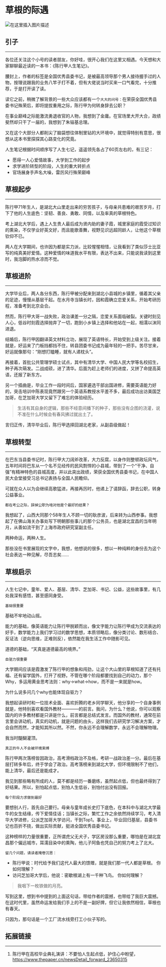 # 草根的际遇



![在这里插入图片描述](https://img-blog.csdnimg.cn/direct/a2d4138fd25c402bbb1a1be83f2743b8.jpeg)

## 引子

----

各位还关注这个小号的读者朋友，你好哇，很开心我们在这里又相遇。今天想和大家聊聊最近读的一本书：《陈行甲人生笔记》。

腰封上，作者的标签是全国优秀县委书记，是被最高领导那个男人接待握手过的人物，按理说跟我的业务八竿子打不着，但有大佬说当时买来一口气看完，十分推荐，于是打开读了读。

读它之前，稍微了解背景的一些大众应该都有一个`大大的问号：`在荣获全国优秀县委书记殊荣后，即将提拔重用之际，陈行甲为何转身辞去公职？

在事业巅峰之际能激流勇退收官的人物，我想到了金庸。在官场里大开大合，政绩斐然却只干了一届的，我想到了朱镕基总理。

又在这个大部分人都削尖了脑袋想往体制里钻的大环境中，就觉得特别有意思，很想从这本书里探探其心路变化的究竟。

人生笔记根据时间顺序写了人生七记，遥遥领先各占了60页左右的，有三记：

- 愿得一人心爱情故事，大学到工作的起步
- 求学进阶转型的阶段，人生的重大转折点
- 官场展身手声名大噪，雷厉风行殊荣巅峰

## 草根起步

----

陈行甲71年生人，是湖北大山里走出来的穷苦孩子，与母亲共患难的艰苦岁月，打下了他的人生底色：坚韧、善良、勇敢、同情，以及率真的草根特色。

考上湖北大学后，遇上人生贵人最后成为贤内助的妻子霞，城里家庭的霞受过知识的熏染，不仅学业好英文好，而且能歌善舞，视野见识远超同龄人，让他这个草根钦仰不已。

两人在大学期间，也许因为都是实力派，比较惺惺相惜，让我看到了类似莎士比亚写的纯真美好爱情。这种爱情的味道我水平有限，表达不出来，只能说我读到这里时，我泡脚的热水凉而不觉。

## 草根进阶

-----

大学毕业后，两人各分东西，陈行甲被分配来到湖北小县城的乡镇里，循着其父亲的足迹，慢慢从基层干起。在水月寺当镇长时，因和霞确立恋爱关系，开始考研历程，准备考到北京会合。

然而，陈行甲大哥一战失败，政治课差一分之隔，恋爱关系面临破裂。关键时刻见人心，低谷时刻霞选择抛弃了一切，跑到小乡镇上选择和他站在一起，相濡以沫同进退。

结婚后，陈行甲因翻译英文材料立功，展现了英语特长，开始受到上级关注。接着就是，好运来了门板挡都挡不住，转县团委书记成为最年轻的一把手。苦尽甘来，好运就像那句：“刚想打瞌睡，就有人递枕头”。

再接着，首批公共管理学硕士试点，其中有清华大学、中国人民大学等名校招生，种子再次萌发。二战成硕，进了清华。后面为赶上老师们的进度，又拼了命提高英语，还报了新东方。

另一个插曲是，毕业工作一段时间后，国家遴选干部出国进修，需要英语能力好的，突击培训中陈表现竟然跟另一个英语系教授水平差不多，最后成功出访美国芝加哥，在芝加哥大学又留下了难忘的体验经历。

> 生活有其自身的逻辑，那些不经意间播下的种子，那些没有企图的浇灌，说不准在什么时候会有春风拂过就出土了。

言归正传，清华毕业后，陈行甲选择回湖北老家，从副县级做起！

## 草根转型

-----

在巴东当县委书记时，陈行甲大刀阔斧改革，大力反腐，以身作则整顿政坛风气，五年时间将巴东从一个名不见经传的民风剽悍的小县城，带到了一个“干净、自强”有精神特色的县城高度，并以此突出政绩，荣获全国优秀县委书记，在中国人民大会堂接受习总书记表扬与全国人民瞻仰。

可就在众人以为会继续高歌猛进，再接再厉时，他递上了请辞函，辞去公职，转身公益事业。

`都在考公之际，辞掉公职为啥对他是个最好的结果？`

我想起了，山西大同那个58年生人不顾一切的耿彦波，后来转为山西参事。我想起了在佛山海关办事处写下明朝那些事儿的那个公务员，也是湖北宜昌的当年明月，从善如流干到了上海市政府研究室副主任。

两种命运，两种人生。

那些没在书里展现的文字中，我想，他想说的很多，想以一种纯粹的身份去为这个社会表达一种见解，尽吾志矣……



## 草根启示

-----

人生七记中，童年、爱人、基层、清华、芝加哥、书记、公益，这些故事里，有几处我深有感悟，甚至感同身受。

`基础很重要`

基础不牢地动山摇。 

能力的基础，像英语能力让陈行甲脱颖而出，像文字能力让陈行甲成为交流表达的好手，数学能力上我们学习过的数学思想，本质领略后，像分类讨论、数形结合、反证法（逆向思维，正难则反），依然能在我生活工作中随影可见。

道德的基础，“天真是道德最高的境界。”

`自驱力很重要`

大学期间应该是霞激发了陈行甲的想象和闯劲，让这个大山里的草根知道了还有托福、还有留学国外，打开了视野。不管在哪个阶段都要找到自己的动力，那个Why，多运用黄金思考法则：why->what->how，而不是一来就是how。

为什么说多问几个why也能体现自驱力？

我想起读研时和一位技术全面、喜欢折腾的老乡同学聊天，他分享的一个自身事例就是，他特别喜欢看国外教材————的前言。我问，为什么？他说，你可以观察国内的许多教材都是只讲是什么，前言都是总结式发言。而国外的教材，通常在前言里会讲动机，真实的动机，就是问题的由头，这样我们去研究学习解决方案，才会自然而然，才能知其所以然。不然，你永远不会理解数学，永远不会理解物理。

我当时醍醐灌顶。

`真正的牛人不会被环境束缚`

陈行甲两次落榜皆因政治，高考滑档政治不及格，考研一战政治差一分。最后在基层打转多年后，终于学会了政治。高考落榜来到湖北大学，但环境限制不了他们，能上清华，最后还是能成才。

我见到那些略有所成的人，莫不都是经历一番磨练，虽然起点低，但也最终得到了好结果。所以，别怕起点低，别怕人生低谷，别怕付出没有回报。

`每个阶段力求做到最好`

要想别人行，首先自己要行。母亲与童年成长史打下底色，在本科中与湖北大学最牛的女生结缘，传下爱情佳话；当镇长之际，繁忙工作之余依然持续学习，考入清华大学进修，公派芝加哥大学访问，干到Top1。事业上，毕业回归基层，县委书记也百折不挠，做出实际贡献，挺进全国优秀县委书记。

这种榜样的力量很重要，正所谓虎父无犬子，学区房没那么重要，哪怕是在湖北宜昌那个偏远城市，耳濡目染中的熏陶，他儿子阿鱼也凭自己的努力考上了北大。

`留几个问题，请读者掩卷沉思：`

- 陈行甲说：时代给予我们这代人最大的馈赠，就是我们那一代人都是草根。  你如何理解？
- 访问芝加哥大学后，他说：密歇根湖上有一千种飞鸟。 你如何理解？

> 我咽下一枚铁做的月亮。

写到这里，想到书中提到的上面这句话，带给作者的震撼，也带给了我巨大震撼。在这时代里，虽然命运发给我们手上的不是一副好牌，但它让我依然相信，草根也有春天。

只因为，那句话是一个工厂流水线旁打工小伙子写的。

## 拓展链接

----

1. 陈行甲在高校毕业典礼演讲：不要怕人生起点低，护住心中盼望，https://www.thepaper.cn/newsDetail_forward_23650315
